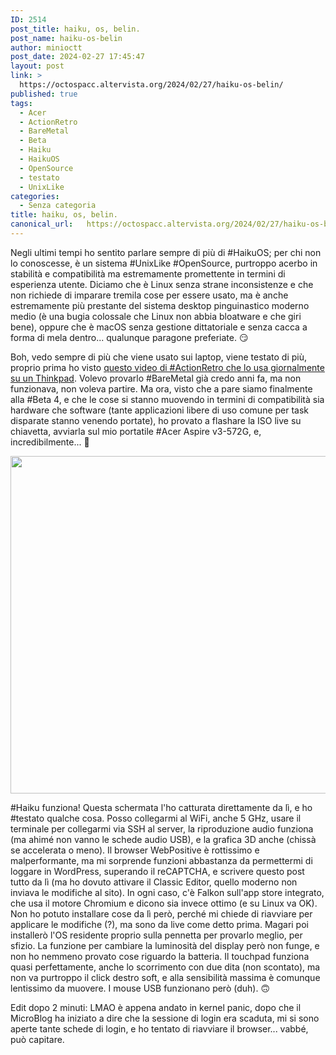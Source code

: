 ```yaml
---
ID: 2514
post_title: haiku, os, belin.
post_name: haiku-os-belin
author: minioctt
post_date: 2024-02-27 17:45:47
layout: post
link: >
  https://octospacc.altervista.org/2024/02/27/haiku-os-belin/
published: true
tags:
  - Acer
  - ActionRetro
  - BareMetal
  - Beta
  - Haiku
  - HaikuOS
  - OpenSource
  - testato
  - UnixLike
categories:
  - Senza categoria
title: haiku, os, belin.
canonical_url:   https://octospacc.altervista.org/2024/02/27/haiku-os-belin/
---
```

Negli ultimi tempi ho sentito parlare sempre di più di #HaikuOS; per chi non lo conoscesse, è un sistema #UnixLike #OpenSource, purtroppo acerbo in stabilità e compatibilità ma estremamente promettente in termini di esperienza utente. Diciamo che è Linux senza strane inconsistenze e che non richiede di imparare tremila cose per essere usato, ma è anche estremamente più prestante del sistema desktop pinguinastico moderno medio (è una bugia colossale che Linux non abbia bloatware e che giri bene), oppure che è macOS senza gestione dittatoriale e senza cacca a forma di mela dentro... qualunque paragone preferiate. 😏️

Boh, vedo sempre di più che viene usato sui laptop, viene testato di più, proprio prima ho visto <a href="https://www.youtube.com/watch?v=GW2V034859k">questo video di #ActionRetro che lo usa giornalmente su un Thinkpad</a>. Volevo provarlo #BareMetal già credo anni fa, ma non funzionava, non voleva partire. Ma ora, visto che a pare siamo finalmente alla #Beta 4, e che le cose si stanno muovendo in termini di compatibilità sia hardware che software (tante applicazioni libere di uso comune per task disparate stanno venendo portate), ho provato a flashare la ISO live su chiavetta, avviarla sul mio portatile #Acer Aspire v3-572G, e, incredibilmente... 🤫️

<img class="alignnone wp-image-2511 size-large" src="{{site.cdnurl}}/assets/uploads/2024/02/screenshot2-960x540.png" alt="" width="960" height="540" />

#Haiku funziona! Questa schermata l'ho catturata direttamente da lì, e ho #testato qualche cosa. Posso collegarmi al WiFi, anche 5 GHz, usare il terminale per collegarmi via SSH al server, la riproduzione audio funziona (ma ahimé non vanno le schede audio USB), e la grafica 3D anche (chissà se accelerata o meno). Il browser WebPositive è rottissimo e malperformante, ma mi sorprende funzioni abbastanza da permettermi di loggare in WordPress, superando il reCAPTCHA, e scrivere questo post tutto da lì (ma ho dovuto attivare il Classic Editor, quello moderno non inviava le modifiche al sito). In ogni caso, c'è Falkon sull'app store integrato, che usa il motore Chromium e dicono sia invece ottimo (e su Linux va OK). Non ho potuto installare cose da lì però, perché mi chiede di riavviare per applicare le modifiche (?), ma sono da live come detto prima. Magari poi installerò l'OS residente proprio sulla pennetta per provarlo meglio, per sfizio. La funzione per cambiare la luminosità del display però non funge, e non ho nemmeno provato cose riguardo la batteria. Il touchpad funziona quasi perfettamente, anche lo scorrimento con due dita (non scontato), ma non va purtroppo il click destro soft, e alla sensibilità massima è comunque lentissimo da muovere. I mouse USB funzionano però (duh). 🙃️

Edit dopo 2 minuti: LMAO è appena andato in kernel panic, dopo che il MicroBlog ha iniziato a dire che la sessione di login era scaduta, mi si sono aperte tante schede di login, e ho tentato di riavviare il browser... vabbé, può capitare.
